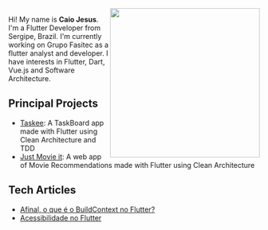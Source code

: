 <img align='right' src='https://media.giphy.com/media/5pYqpyP6cUry6vT9RO/giphy.gif' width='300"'>

Hi! My name is **Caio Jesus**. I'm a Flutter Developer from Sergipe, Brazil. I'm currently working on Grupo Fasitec as a flutter analyst and developer. I have interests in Flutter, Dart, Vue.js and Software Architecture.

## Principal Projects
- [Taskee](https://github.com/caiovini64/taskee): A TaskBoard app made with Flutter using Clean Architecture and TDD
- [Just Movie it](https://github.com/caiovini64/just-movie-it): A web app of Movie Recommendations made with Flutter using Clean Architecture

## Tech Articles
- [Afinal, o que é o BuildContext no Flutter?](https://caioj3505.medium.com/afinal-o-que-%C3%A9-o-buildcontext-no-flutter-bac320763911)
- [Acessibilidade no Flutter](https://caioj3505.medium.com/acessibilidade-no-flutter-2cd3d9bf21dc)
